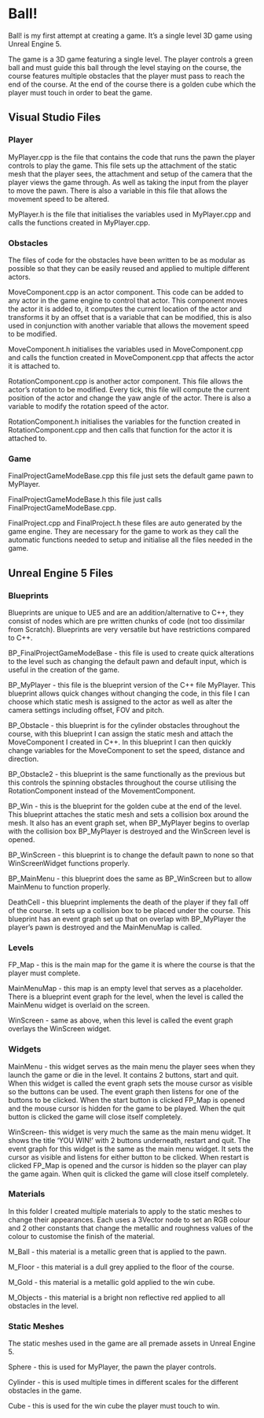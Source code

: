 # Ball!

Ball! is my first attempt at creating a game. It’s a single level 3D game using Unreal Engine 5.

The game is a 3D game featuring a single level. The player controls a green ball and must guide this ball through the level staying on the course, the course features multiple obstacles that the player must pass to reach the end of the course. At the end of the course there is a golden cube which the player must touch in order to beat the game.

## Visual Studio Files

### Player
MyPlayer.cpp is the file that contains the code that runs the pawn the player controls to play the game. This file sets up the attachment of the static mesh that the player sees, the attachment and setup of the camera that the player views the game through. As well as taking the input from the player to move the pawn. There is also a variable in this file that allows the movement speed to be altered.

MyPlayer.h is the file that initialises the variables used in MyPlayer.cpp and calls the functions created in MyPlayer.cpp.

### Obstacles
The files of code for the obstacles have been written to be as modular as possible so that they can be easily reused and applied to multiple different actors.

MoveComponent.cpp is an actor component. This code can be added to any actor in the game engine to control that actor. This component moves the actor it is added to, it computes the current location of the actor and transforms it by an offset that is a variable that can be modified, this is also used in conjunction with another variable that allows the movement speed to be modified.

MoveComponent.h initialises the variables used in MoveComponent.cpp and calls the function created in MoveComponent.cpp that affects the actor it is attached to.

RotationComponent.cpp is another actor component. This file allows the actor’s rotation to be modified. Every tick, this file will compute the current position of the actor and change the yaw angle of the actor. There is also a variable to modify the rotation speed of the actor.

RotationComponent.h initialises the variables for the function created in RotationComponent.cpp and then calls that function for the actor it is attached to.

### Game

FinalProjectGameModeBase.cpp this file just sets the default game pawn to MyPlayer.

FinalProjectGameModeBase.h this file just calls FinalProjectGameModeBase.cpp.

FinalProject.cpp and FinalProject.h these files are auto generated by the game engine. They are necessary for the game to work as they call the automatic functions needed to setup and initialise all the files needed in the game.

## Unreal Engine 5 Files

### Blueprints

Blueprints are  unique to UE5 and are an addition/alternative to  C++, they consist of nodes which are pre written chunks of code (not too dissimilar from Scratch). Blueprints are very versatile but have restrictions compared to C++.

BP_FinalProjectGameModeBase - this file is used to create quick alterations to the level such as changing the default pawn and default input, which is useful in the creation of the game.

BP_MyPlayer - this file is the blueprint version of the C++ file MyPlayer. This blueprint allows quick changes without changing the code, in this file I can choose which static mesh is assigned to the actor as well as alter the camera settings including offset, FOV and pitch.

BP_Obstacle - this blueprint is for the cylinder obstacles throughout the course, with this blueprint I can assign the static mesh and attach the MoveComponent I created in C++. In this blueprint I can then quickly change variables for the MoveComponent to set the speed, distance and direction.

BP_Obstacle2 - this blueprint is the same functionally as the previous but this controls the spinning obstacles throughout the course utilising the RotationComponent  instead of the MovementComponent.

BP_Win - this is the blueprint for the golden cube at the end of the level. This blueprint attaches the static mesh and sets a collision box around the mesh. It also has an event graph set, when BP_MyPlayer begins to overlap with the collision box BP_MyPlayer is destroyed and the WinScreen level is opened.

BP_WinScreen - this blueprint is to change the default pawn to none so that WinScreenWidget functions properly.

BP_MainMenu - this blueprint does the same as BP_WinScreen but to allow MainMenu to function properly.

DeathCell - this blueprint implements the death of the player if they fall off of the course. It sets up a collision box to be placed under the course. This blueprint has an event graph set up that on overlap with BP_MyPlayer the player’s pawn is destroyed and the MainMenuMap is called.

### Levels

FP_Map - this is the main map for the game it is where the course is that the player must complete.

MainMenuMap - this map is an empty level that serves as a placeholder. There is a blueprint event graph for the level, when the level is called the MainMenu widget is overlaid on the screen.

WinScreen - same as above, when this level is called the event graph overlays the WinScreen widget.

### Widgets

MainMenu - this widget serves as the main menu the player sees when they launch the game or die in the level. It contains 2 buttons, start and quit. When this widget is called the event graph sets the mouse cursor as visible so the buttons can be used. The event graph then listens for  one of the buttons to be clicked. When the start button is clicked FP_Map is opened and the  mouse cursor is hidden for the game to be played. When the quit button is clicked the game will close itself completely.

WinScreen- this widget is very much the same as the main menu widget. It shows the title ‘YOU WIN!’ with 2 buttons underneath, restart and quit. The event graph for this widget is the same as the main menu widget. It sets the cursor as visible and listens for either button to be clicked. When restart is clicked FP_Map is opened and the cursor is hidden so the player can play the game again. When quit is clicked the game will close itself completely.

### Materials

In this folder I created multiple materials to apply to the static meshes to change their appearances. Each uses a 3Vector node to set an RGB colour and 2 other constants that change the metallic and roughness values of the colour to customise the finish of the material.

M_Ball - this material is a metallic green that is applied to the pawn.

M_Floor - this material is a dull grey applied to the floor of the course.

M_Gold - this material is a metallic gold applied to the win cube.

M_Objects - this material is a bright non reflective red applied to all obstacles in the level.

### Static Meshes

The static meshes used in the game are all premade assets in Unreal Engine 5.

Sphere - this is used for MyPlayer, the pawn the player controls.

Cylinder - this is used multiple times in different scales for the different obstacles in the game.

Cube - this is used for the win cube the player must touch to win.
